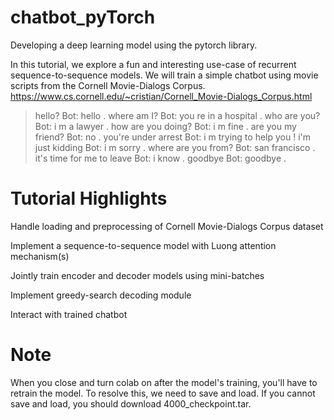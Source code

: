 # chatbot_pyTorch
Developing a deep learning model using the pytorch library.

In this tutorial, we explore a fun and interesting use-case of recurrent sequence-to-sequence models. 
We will train a simple chatbot using movie scripts from the Cornell Movie-Dialogs Corpus.
https://www.cs.cornell.edu/~cristian/Cornell_Movie-Dialogs_Corpus.html

> hello?
Bot: hello .
> where am I?
Bot: you re in a hospital .
> who are you?
Bot: i m a lawyer .
> how are you doing?
Bot: i m fine .
> are you my friend?
Bot: no .
> you're under arrest
Bot: i m trying to help you !
> i'm just kidding
Bot: i m sorry .
> where are you from?
Bot: san francisco .
> it's time for me to leave
Bot: i know .
> goodbye
Bot: goodbye .


# Tutorial Highlights
Handle loading and preprocessing of Cornell Movie-Dialogs Corpus dataset

Implement a sequence-to-sequence model with Luong attention mechanism(s)

Jointly train encoder and decoder models using mini-batches

Implement greedy-search decoding module

Interact with trained chatbot

# Note
When you close and turn colab on after the model's training, you'll have to retrain the model.
To resolve this, we need to save and load.
If you cannot save and load, you should download 4000_checkpoint.tar.
